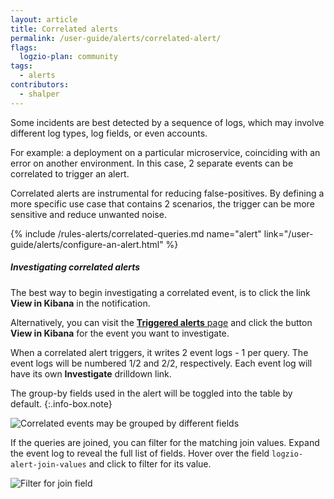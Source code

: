 ```yaml
---
layout: article
title: Correlated alerts
permalink: /user-guide/alerts/correlated-alert/
flags:
  logzio-plan: community
tags:
  - alerts
contributors:
  - shalper
---
```


Some incidents are best detected by a sequence of logs, which may involve different log types, log fields, or even accounts.

For example: a deployment on a particular microservice, coinciding with an error on another environment. In this case, 2 separate events can be correlated to trigger an alert.

Correlated alerts are instrumental for reducing false-positives. By defining a more specific use case that contains 2 scenarios, the trigger can be more sensitive and reduce unwanted noise.

{% include /rules-alerts/correlated-queries.md name="alert" link="/user-guide/alerts/configure-an-alert.html" %}

##### Investigating correlated alerts

The best way to begin investigating a correlated event, is to click the link **View in Kibana** in the notification.

Alternatively, you can visit the [**Triggered alerts** page](https://app.logz.io/#/dashboard/triggers/triggered-alerts) and click the button **View in Kibana** for the event you want to investigate.

When a correlated alert triggers, it writes 2 event logs - 1 per query. The event logs will be numbered 1/2 and 2/2, respectively. Each event log will have its own **Investigate** drilldown link.

The group-by fields used in the alert will be toggled into the table by default.
{:.info-box.note}

![Correlated events may be grouped by different fields](https://dytvr9ot2sszz.cloudfront.net/logz-docs/correlated-alerts/correlated-events-groupby_aug2021.png)

If the queries are joined, you can filter for the matching join values. Expand the event log to reveal the full list of fields. Hover over the field `logzio-alert-join-values` and click **<i class="fas fa-search-plus"></i>** to filter for its value.


![Filter for join field](https://dytvr9ot2sszz.cloudfront.net/logz-docs/correlated-alerts/filter-for-join-field.png)


</div>

